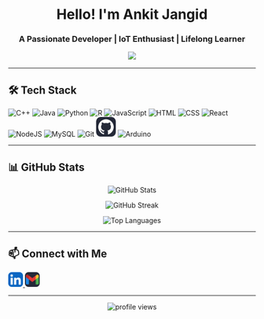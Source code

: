 <h1 align="center">Hello! I'm Ankit Jangid</h1>
<h3 align="center">A Passionate Developer | IoT Enthusiast | Lifelong Learner</h3>

<p align="center">
  <img src="https://readme-typing-svg.herokuapp.com?font=Fira+Code&size=22&pause=1000&center=true&vCenter=true&width=500&lines=Software+Developer;Data+Structures+%26+Algorithms;IoT+Projects+%7C+Embedded+Systems;Machine+Learning+%26+Deep+Learning;Always+Learning+%F0%9F%93%9A" />
</p>

---

## 🛠 Tech Stack

<p align="left">
  <img src="https://cdn.jsdelivr.net/gh/devicons/devicon/icons/cplusplus/cplusplus-original.svg" height="40" alt="C++" />
  <img src="https://cdn.jsdelivr.net/gh/devicons/devicon/icons/java/java-original.svg" height="40" alt="Java" />
  <img src="https://cdn.jsdelivr.net/gh/devicons/devicon/icons/python/python-original.svg" height="40" alt="Python" />
  <img src="https://cdn.jsdelivr.net/gh/devicons/devicon/icons/r/r-original.svg" height="40" alt="R" />
  <img src="https://cdn.jsdelivr.net/gh/devicons/devicon/icons/javascript/javascript-original.svg" height="40" alt="JavaScript" />
  <img src="https://cdn.jsdelivr.net/gh/devicons/devicon/icons/html5/html5-original.svg" height="40" alt="HTML" />
  <img src="https://cdn.jsdelivr.net/gh/devicons/devicon/icons/css3/css3-original.svg" height="40" alt="CSS" />
  <img src="https://cdn.jsdelivr.net/gh/devicons/devicon/icons/react/react-original.svg" height="40" alt="React" />
  <img src="https://cdn.jsdelivr.net/gh/devicons/devicon/icons/nodejs/nodejs-original.svg" height="40" alt="NodeJS" />
  <img src="https://cdn.jsdelivr.net/gh/devicons/devicon/icons/mysql/mysql-original.svg" height="40" alt="MySQL" />
  <img src="https://cdn.jsdelivr.net/gh/devicons/devicon/icons/git/git-original.svg" height="40" alt="Git" />
  <img src="https://raw.githubusercontent.com/tandpfun/skill-icons/refs/heads/main/icons/Github-Dark.svg" height="40" alt="GitHub" />
  <img src="https://cdn.jsdelivr.net/gh/devicons/devicon/icons/arduino/arduino-original.svg" height="40" alt="Arduino" />
</p>

---

## 📊 GitHub Stats

<p align="center">
  <img src="https://github-readme-stats.vercel.app/api?username=ankitjangid02&show_icons=true&theme=radical" alt="GitHub Stats" />
</p>

<p align="center">
  <img src="https://github-readme-streak-stats.herokuapp.com/?user=ankitjangid02&theme=dark&hide_border=false" alt="GitHub Streak" />
</p>

<p align="center">
  <img src="https://github-readme-stats.vercel.app/api/top-langs/?username=ankitjangid02&layout=compact&theme=midnight-purple" alt="Top Languages" />
</p>

---

## 📫 Connect with Me

<p>
  <a href="https://www.linkedin.com/in/ankitjangid02" target="_blank">
    <img height='30px' width='30px' alt="LinkedIn" src="https://raw.githubusercontent.com/tandpfun/skill-icons/refs/heads/main/icons/LinkedIn.svg" />
  </a>
  <a href="mailto:your.email@example.com" target="_blank">
    <img height='30px' width='30px' alt="Gmail" src="https://raw.githubusercontent.com/tandpfun/skill-icons/refs/heads/main/icons/Gmail-Dark.svg" />
  </a>
</p>

---

<p align="center">
  <img src="https://komarev.com/ghpvc/?username=ankitjangid02&label=Profile%20views&color=blueviolet&style=flat" alt="profile views" />
</p>
